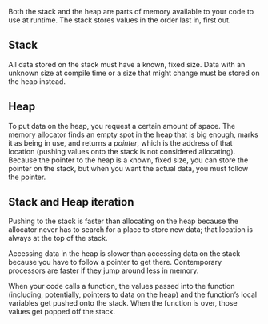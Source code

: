 Both the stack and the heap are parts of memory available to your code to use at runtime. The stack stores values in the order last in, first out.
## Stack
All data stored on the stack must have a known, fixed size. Data with an unknown size at compile time or a size that might change must be stored on the heap instead.
## Heap
To put data on the heap, you request a certain amount of space. The memory allocator finds an empty spot in the heap that is big enough, marks it as being in use, and returns a _pointer_, which is the address of that location (pushing values onto the stack is not considered allocating). Because the pointer to the heap is a known, fixed size, you can store the pointer on the stack, but when you want the actual data, you must follow the pointer.
## Stack and Heap iteration
Pushing to the stack is faster than allocating on the heap because the allocator never has to search for a place to store new data; that location is always at the top of the stack.

Accessing data in the heap is slower than accessing data on the stack because you have to follow a pointer to get there. Contemporary processors are faster if they jump around less in memory.

When your code calls a function, the values passed into the function (including, potentially, pointers to data on the heap) and the function’s local variables get pushed onto the stack. When the function is over, those values get popped off the stack.